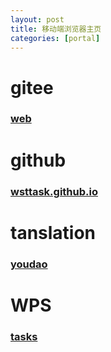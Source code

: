 ```yaml
---
layout: post
title: 移动端浏览器主页
categories: [portal]
---
```


# gitee

### [web](https://gitee.com/wsttask/web/tree/master)

# github

### [wsttask.github.io](https://wsttask.github.io/index.html)

# tanslation

### [youdao](https://m.youdao.com/translate?vendor=fanyi.web)

# WPS

### [tasks](https://www.kdocs.cn/l/coVFRqQ7x1UZ)

